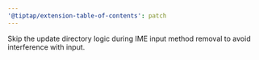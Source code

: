 ```yaml
---
'@tiptap/extension-table-of-contents': patch
---
```


Skip the update directory logic during IME input method removal to avoid interference with input.
